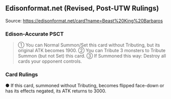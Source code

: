 
## Edisonformat.net (Revised, Post-UTW Rulings)

Source: https://edisonformat.net/card?name=Beast%20King%20Barbaros

### Edison-Accurate PSCT

> ① You can Normal Summon/Set this card without Tributing, but its original ATK becomes 1900.
> ② You can Tribute 3 monsters to Tribute Summon (but not Set) this card.
> ③ If Summoned this way: Destroy all cards your opponent controls.

### Card Rulings

● If this card, summoned without Tributing, becomes flipped face-down or has its effects negated, its ATK returns to 3000.
            